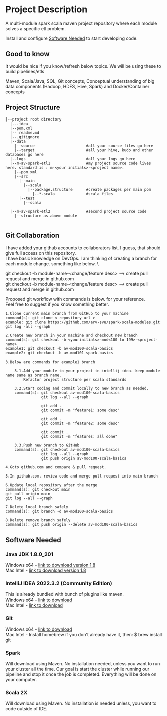 # Project Description

A multi-module spark scala maven project repository where each module solves a specific etl problem. 

Install and configure [Software Needed](#software-needed) to start developing code.

## Good to know

It would be nice if you know/refresh below topics. We will be using these to build pipelines/etls

Maven, Scala/Java, SQL, Git concepts, Conceptual understanding of big data components (Hadoop, HDFS, Hive, Spark) and Docker/Container concepts


## Project Structure

```
|--project root directory
  |--.idea
  |--pom.xml
  |-- readme.md
  |--.gitignore
  |--data
    |--source                       #all your source files go here
    |--target                       #all your hive, kudo and other databases go here
  |--logs                           #all your logs go here
  |--m-av-spark-etl1                #my project source code lives here. standard is : m-<your initials>-<project name>.
    |--pom.xml
    |--src
      |--main
        |--scala
          |--package.structure      #create packages per main pom
            |--*.scala              #scala files          
      |--test
        |--scala
  
  |--m-av-spark-etl2                #second project source code
    |--structure as above module
  
```

## Git Collaboration

I have added your github accounts to collaborators list. I guess, that should give full access on this repository. \
I have basic knowledge on DevOps. I am thinking of creating a branch for each module change. something like below. \

git checkout -b module-name-<change/feature desc> --> create pull request and merge in github.com \
git checkout -b module-name-<change/feature desc> --> create pull request and merge in github.com

Proposed git workflow with commands is below. for your reference.\
Feel free to suggest if you know something better.

    1.Clone current main branch from GitHub to your machine
    command(s): git clone < repository url >
    example: git clone https://github.com/arv-svu/spark-scala-modules.git
    git log -all --graph
    
    2.Create new branch in your machine and checkout new branch
    command(s): git checkout -b <yourinitials>-mod<100 to 199>-<project-name>
    example1: git checkout -b av-mod100-scala-basics
    example2: git checkout -b av-mod101-spark-basics
    
    3.Below are commands for example1 branch
    
        3.1.Add your module to your project in intellij idea. keep module name same as branch name. 
            Refactor project structure per scala standards
        
        3.2.Start coding and commit locally to new branch as needed.
        command(s): git checkout av-mod100-scala-basics
                    git log --all --graph
    
                    git add .
                    git commit -m "feature1: some desc"
    
                    git add .
                    git commit -m "feature2: some desc"
    
                    git commit .
                    git commit -m "features: all done"
        
        3.3.Push new branch to GitHub
        command(s): git checkout av-mod100-scala-basics
                    git log --all --graph
                    git push origin av-mod100-scala-basics
        
    4.Goto github.com and compare & pull request.
        
    5.In github.com, review code and merge pull request into main branch
        
    6.Update local repository after the merge
    command(s): git checkout main
    git pull origin main
    git log --all --graph
    
    7.Delete local branch safely
    command(s): git branch -d av-mod100-scala-basics
    
    8.Delete remove branch safely
    command(s): git push origin --delete av-mod100-scala-basics



## Software Needed

### Java JDK 1.8.0_201
Windows x64  - [link to download version 1.8](https://www.oracle.com/java/technologies/javase/javase8-archive-downloads.html#license-lightbox)\
Mac Intel - [link to download version 1.8](https://www.oracle.com/java/technologies/javase/javase8-archive-downloads.html#license-lightbox)

### IntelliJ IDEA 2022.3.2 (Community Edition)
This is already bundled with bunch of plugins like maven. \
Windows x64 - [link to download](https://download.jetbrains.com/idea/ideaIC-2022.3.2.exe?_gl=1*a0c2yj*_ga*MTY5MDU2NzM1NC4xNjczNDcwMDQw*_ga_9J976DJZ68*MTY3NTI4OTM5NC4xMC4wLjE2NzUyODkzOTQuNjAuMC4w&_ga=2.205203024.1147573084.1675219395-1690567354.1673470040) \
Mac Intel - [link to download](https://download.jetbrains.com/idea/ideaIC-2022.3.2.dmg?_gl=1*hsw65d*_ga*MTY5MDU2NzM1NC4xNjczNDcwMDQw*_ga_9J976DJZ68*MTY3NTI4OTM5NC4xMC4wLjE2NzUyODkzOTQuNjAuMC4w&_ga=2.143278709.1147573084.1675219395-1690567354.1673470040)

### Git
Windows x64 - [link to download](https://github.com/git-for-windows/git/releases/download/v2.39.1.windows.1/Git-2.39.1-64-bit.exe) \
Mac Intel - Install homebrew if you don't already have it, then: $ brew install git

### Spark
Will download using Maven. No installation needed, unless you want to run your cluster all the time. Our goal is start the cluster while running our pipeline and stop it once the job is completed. Everything will be done on your computer.

### Scala 2X
Will download using Maven. No installation is needed unless, you want to code outside of IDE.


